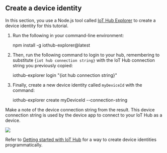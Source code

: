 ## Create a device identity
In this section, you use a Node.js tool called [IoT Hub Explorer][iot-hub-explorer] to create a device identity for this tutorial.

1. Run the following in your command-line environment:
   
    npm install -g iothub-explorer@latest
2. Then, run the following command to login to your hub, remembering to substitute `{iot hub connection string}` with the IoT Hub connection string you previously copied:
   
    iothub-explorer login "{iot hub connection string}"
3. Finally, create a new device identity called `myDeviceId` with the command:
   
    iothub-explorer create myDeviceId --connection-string

Make a note of the device connection string from the result. This device connection string is used by the device app to connect to your IoT Hub as a device.

![][img-identity]

Refer to [Getting started with IoT Hub][lnk-getstarted] for a way to create device identities programmatically.

<!-- images and links -->
[img-identity]: media/iot-hub-get-started-create-device-identity/devidentity.png

[iot-hub-explorer]: https://github.com/Azure/iothub-explorer/blob/master/readme.md

[lnk-getstarted]: ../articles/iot-hub/iot-hub-csharp-csharp-getstarted.md
